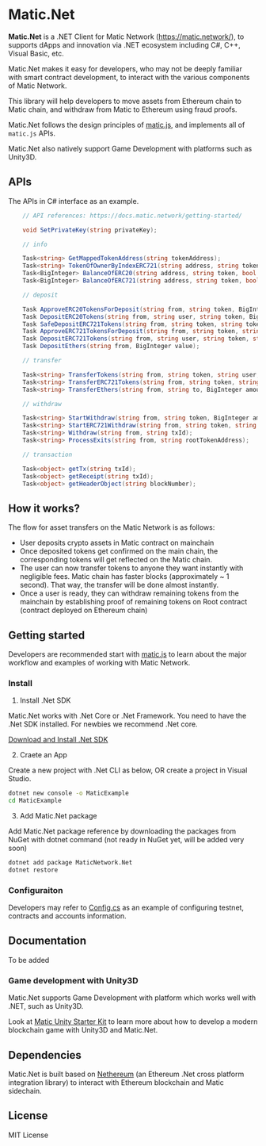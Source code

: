 # Matic.Net

**Matic.Net** is a .NET Client for Matic Network (https://matic.network/), to supports dApps and innovation via .NET ecosystem including C#, C++, Visual Basic, etc.

Matic.Net makes it easy for developers, who may not be deeply familiar with smart contract development, to interact with the various components of Matic Network.

This library will help developers to move assets from Ethereum chain to Matic chain, and withdraw from Matic to Ethereum using fraud proofs.

Matic.Net follows the design principles of [matic.js](https://github.com/maticnetwork/matic.js), and implements all of `matic.js` APIs.

Matic.Net also natively support Game Development with platforms such as Unity3D.

## APIs

The APIs in C# interface as an example.

```cs
    // API references: https://docs.matic.network/getting-started/

    void SetPrivateKey(string privateKey);

    // info

    Task<string> GetMappedTokenAddress(string tokenAddress);
    Task<string> TokenOfOwnerByIndexERC721(string address, string token, int index, bool parent = false);
    Task<BigInteger> BalanceOfERC20(string address, string token, bool parent = false);
    Task<BigInteger> BalanceOfERC721(string address, string token, bool parent = false);

    // deposit

    Task ApproveERC20TokensForDeposit(string from, string token, BigInteger amount);
    Task DepositERC20Tokens(string from, string user, string token, BigInteger amount);
    Task SafeDepositERC721Tokens(string from, string token, string tokenId);
    Task ApproveERC721TokensForDeposit(string from, string token, string tokenId);
    Task DepositERC721Tokens(string from, string user, string token, string tokenId);
    Task DepositEthers(string from, BigInteger value);

    // transfer

    Task<string> TransferTokens(string from, string token, string user, BigInteger amount, bool parent = false);
    Task<string> TransferERC721Tokens(string from, string token, string user, string tokenId, bool parent = false);
    Task<string> TransferEthers(string from, string to, BigInteger amount, bool parent = false, bool isCutomEth = false);

    // withdraw

    Task<string> StartWithdraw(string from, string token, BigInteger amount);
    Task<string> StartERC721Withdraw(string from, string token, string tokenId);
    Task<string> Withdraw(string from, string txId);
    Task<string> ProcessExits(string from, string rootTokenAddress);

    // transaction

    Task<object> getTx(string txId);
    Task<object> getReceipt(string txId);
    Task<object> getHeaderObject(string blockNumber);

```

## How it works?

The flow for asset transfers on the Matic Network is as follows:

- User deposits crypto assets in Matic contract on mainchain
- Once deposited tokens get confirmed on the main chain, the corresponding tokens will get reflected on the Matic chain.
- The user can now transfer tokens to anyone they want instantly with negligible fees. Matic chain has faster blocks (approximately ~ 1 second). That way, the transfer will be done almost instantly.
- Once a user is ready, they can withdraw remaining tokens from the mainchain by establishing proof of remaining tokens on Root contract (contract deployed on Ethereum chain)


## Getting started

Developers are recommended start with [matic.js](https://docs.matic.network/getting-started/) to learn about the major workflow and examples of working with Matic Network.

### Install

1. Install .Net SDK

Matic.Net works with .Net Core or .Net Framework. You need to have the .Net SDK installed. For newbies we recommend .Net core.

[Download and Install .Net SDK](https://www.microsoft.com/net/download)

2. Craete an App

Create a new project with .Net CLI as below, OR create a project in Visual Studio.

```bash
dotnet new console -o MaticExample
cd MaticExample
```

3. Add Matic.Net package

Add Matic.Net package reference by downloading the packages from NuGet with dotnet command (not ready in NuGet yet, will be added very soon)

```bash
dotnet add package MaticNetwork.Net
dotnet restore
```


### Configuraiton

Developers may refer to [Config.cs](./src/MaticNetwork.Net/Config.cs) as an example of configuring testnet, contracts and accounts information.


## Documentation

To be added


### Game development with Unity3D

Matic.Net supports Game Development with platform which works well with .NET, such as Unity3D.

Look at [Matic Unity Starter Kit](https://github.com/think-in-universe/matic-unity-starter-kit) to learn more about how to develop a modern blockchain game with Unity3D and Matic.Net.


## Dependencies

Matic.Net is built based on [Nethereum](https://github.com/Nethereum/Nethereum) (an Ethereum .Net cross platform integration library) to interact with Ethereum blockchain and Matic sidechain.


## License

MIT License
